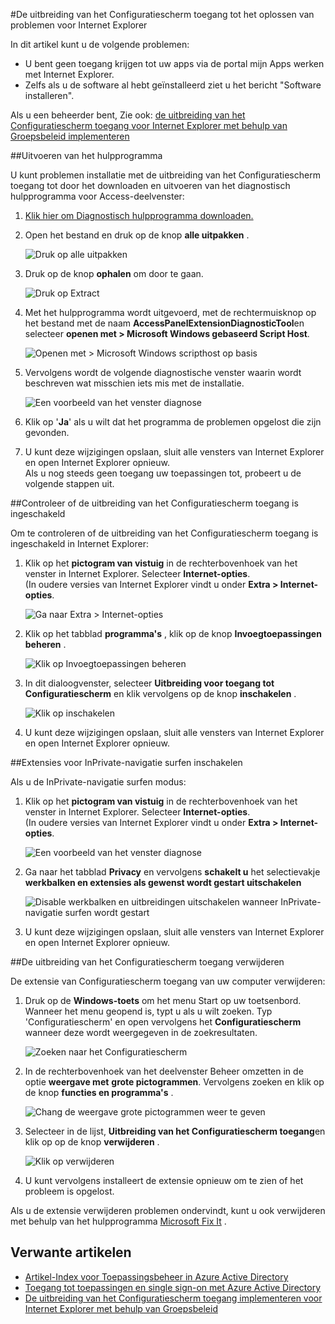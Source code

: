 <properties
    pageTitle="Problemen met de uitbreiding van het Configuratiescherm toegang tot Internet Explorer | Microsoft Azure"
    description="Het gebruik van Groepsbeleid voor de implementatie van de invoegtoepassing voor Internet Explorer voor de portal mijn Apps."
    services="active-directory"
    documentationCenter=""
    authors="MarkusVi"
    manager="femila"
    editor=""/>

<tags
    ms.service="active-directory"
    ms.devlang="na"
    ms.topic="article"
    ms.tgt_pltfrm="na"
    ms.workload="identity"
    ms.date="08/16/2016"
    ms.author="markvi"/>

#<a name="troubleshooting-the-access-panel-extension-for-internet-explorer"></a>De uitbreiding van het Configuratiescherm toegang tot het oplossen van problemen voor Internet Explorer

In dit artikel kunt u de volgende problemen:

- U bent geen toegang krijgen tot uw apps via de portal mijn Apps werken met Internet Explorer.
- Zelfs als u de software al hebt geïnstalleerd ziet u het bericht "Software installeren".

Als u een beheerder bent, Zie ook: [de uitbreiding van het Configuratiescherm toegang voor Internet Explorer met behulp van Groepsbeleid implementeren](active-directory-saas-ie-group-policy.md)

##<a name="run-the-diagnostic-tool"></a>Uitvoeren van het hulpprogramma

U kunt problemen installatie met de uitbreiding van het Configuratiescherm toegang tot door het downloaden en uitvoeren van het diagnostisch hulpprogramma voor Access-deelvenster:

1. [Klik hier om Diagnostisch hulpprogramma downloaden.](https://account.activedirectory.windowsazure.com/applications/AccessPanelExtensionDiagnosticTool/AccessPanelExtensionDiagnosticTool.zip)

2. Open het bestand en druk op de knop **alle uitpakken** .

    ![Druk op alle uitpakken](./media/active-directory-saas-ie-troubleshooting/extract1.png)

3. Druk op de knop **ophalen** om door te gaan.

    ![Druk op Extract](./media/active-directory-saas-ie-troubleshooting/extract2.png)

4. Met het hulpprogramma wordt uitgevoerd, met de rechtermuisknop op het bestand met de naam **AccessPanelExtensionDiagnosticTool**en selecteer **openen met > Microsoft Windows gebaseerd Script Host**.

    ![Openen met > Microsoft Windows scripthost op basis](./media/active-directory-saas-ie-troubleshooting/open_tool.png)

5. Vervolgens wordt de volgende diagnostische venster waarin wordt beschreven wat misschien iets mis met de installatie.

    ![Een voorbeeld van het venster diagnose](./media/active-directory-saas-ie-troubleshooting/tool_preview.png)

6. Klik op '**Ja**' als u wilt dat het programma de problemen opgelost die zijn gevonden.

7. U kunt deze wijzigingen opslaan, sluit alle vensters van Internet Explorer en open Internet Explorer opnieuw.<br />Als u nog steeds geen toegang uw toepassingen tot, probeert u de volgende stappen uit.

##<a name="check-that-the-access-panel-extension-is-enabled"></a>Controleer of de uitbreiding van het Configuratiescherm toegang is ingeschakeld

Om te controleren of de uitbreiding van het Configuratiescherm toegang is ingeschakeld in Internet Explorer:

1. Klik op het **pictogram van vistuig** in de rechterbovenhoek van het venster in Internet Explorer. Selecteer **Internet-opties**.<br />(In oudere versies van Internet Explorer vindt u onder **Extra > Internet-opties**.

    ![Ga naar Extra > Internet-opties](./media/active-directory-saas-ie-troubleshooting/internetoptions.png)

2. Klik op het tabblad **programma's** , klik op de knop **Invoegtoepassingen beheren** .

    ![Klik op Invoegtoepassingen beheren](./media/active-directory-saas-ie-troubleshooting/internetoptions_programs.png)

3. In dit dialoogvenster, selecteer **Uitbreiding voor toegang tot Configuratiescherm** en klik vervolgens op de knop **inschakelen** .

    ![Klik op inschakelen](./media/active-directory-saas-ie-troubleshooting/enableaddon.png)

4. U kunt deze wijzigingen opslaan, sluit alle vensters van Internet Explorer en open Internet Explorer opnieuw.

##<a name="enable-extensions-for-inprivate-browsing"></a>Extensies voor InPrivate-navigatie surfen inschakelen

Als u de InPrivate-navigatie surfen modus:

1. Klik op het **pictogram van vistuig** in de rechterbovenhoek van het venster in Internet Explorer. Selecteer **Internet-opties**.<br />(In oudere versies van Internet Explorer vindt u onder **Extra > Internet-opties**.

    ![Een voorbeeld van het venster diagnose](./media/active-directory-saas-ie-troubleshooting/inprivateoptions.png)

2. Ga naar het tabblad **Privacy** en vervolgens **schakelt u** het selectievakje **werkbalken en extensies als gewenst wordt gestart uitschakelen**</p>

    ![Disable werkbalken en uitbreidingen uitschakelen wanneer InPrivate-navigatie surfen wordt gestart](./media/active-directory-saas-ie-troubleshooting/enabletoolbars.png)

3. U kunt deze wijzigingen opslaan, sluit alle vensters van Internet Explorer en open Internet Explorer opnieuw.

##<a name="uninstall-the-access-panel-extension"></a>De uitbreiding van het Configuratiescherm toegang verwijderen

De extensie van Configuratiescherm toegang van uw computer verwijderen:

1. Druk op de **Windows-toets** om het menu Start op uw toetsenbord. Wanneer het menu geopend is, typt u als u wilt zoeken. Typ 'Configuratiescherm' en open vervolgens het **Configuratiescherm** wanneer deze wordt weergegeven in de zoekresultaten.

    ![Zoeken naar het Configuratiescherm](./media/active-directory-saas-ie-troubleshooting/search_sm.png)

2. In de rechterbovenhoek van het deelvenster Beheer omzetten in de optie **weergave met** **grote pictogrammen**. Vervolgens zoeken en klik op de knop **functies en programma's** .

    ![Chang de weergave grote pictogrammen weer te geven](./media/active-directory-saas-ie-troubleshooting/control_panel.png)

3. Selecteer in de lijst, **Uitbreiding van het Configuratiescherm toegang**en klik op op de knop **verwijderen** .

    ![Klik op verwijderen](./media/active-directory-saas-ie-troubleshooting/uninstall.png)

4. U kunt vervolgens installeert de extensie opnieuw om te zien of het probleem is opgelost.

Als u de extensie verwijderen problemen ondervindt, kunt u ook verwijderen met behulp van het hulpprogramma [Microsoft Fix It](https://go.microsoft.com/?linkid=9779673) .

## <a name="related-articles"></a>Verwante artikelen

- [Artikel-Index voor Toepassingsbeheer in Azure Active Directory](active-directory-apps-index.md)
- [Toegang tot toepassingen en single sign-on met Azure Active Directory](active-directory-appssoaccess-whatis.md)
- [De uitbreiding van het Configuratiescherm toegang implementeren voor Internet Explorer met behulp van Groepsbeleid](active-directory-saas-ie-group-policy.md)
